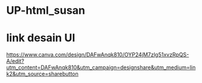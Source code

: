 # UP-html_susan
# link desain UI
https://www.canva.com/design/DAFwAnqk810/OYP24jM7zlg51xvzRpQS-A/edit?utm_content=DAFwAnqk810&utm_campaign=designshare&utm_medium=link2&utm_source=sharebutton
